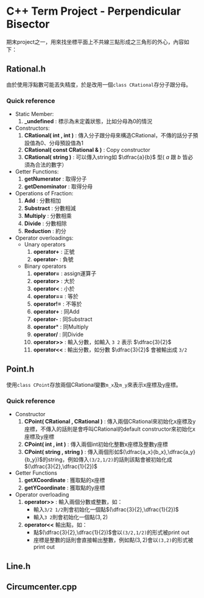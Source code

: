 # C++ Term Project - Perpendicular Bisector
期末project之一，用來找坐標平面上不共線三點形成之三角形的外心，內容如下：

## Rational.h
由於使用浮點數可能丟失精度，於是改用一個`class CRational`存分子跟分母。
### Quick reference
- Static Member: 
    1. **_undefined** : 標示為未定義狀態，比如分母為0的情況
- Constructors: 
    1. **CRational( int , int )** :
        傳入分子跟分母來構造CRational，不傳的話分子預設值為0、分母預設值為1
    2. **CRational( const CRational & )** :
        Copy constructor
    3. **CRational( string )** : 
        可以傳入string如 $\dfrac{a}{b}$ 型(  $a$ 跟 $b$ 皆必須為合法的數字）
- Getter Functions:
    1. **getNumerator** :  取得分子
    2. **getDenominator** :  取得分母
- Operations of Fraction: 
    1. **Add** :  分數相加
    2. **Substract** :  分數相減
    3. **Multiply** :  分數相乘
    4. **Divide** :  分數相除
    5. **Reduction** :  約分
- Operator overloadings: 
    - Unary operators
        1. **operator+** : 正號
        2. **operator-** : 負號
    - Binary operators
        1. **operator=** : assign運算子 
        2. **operator>** : 大於
        3. **operator<** : 小於
        4. **operator==** : 等於
        5. **operator!=** : 不等於
        6. **operator+** : 同Add
        7. **operator-** : 同Substract
        8. **operator*** : 同Multiply
        9. **operator/** : 同Divide
        11. **operator>>** : 輸入分數，如輸入 `3 2` 表示 $\dfrac{3}{2}$
        12. **operator<<** : 輸出分數，如分數 $\dfrac{3}{2}$ 會被輸出成 `3/2`
## Point.h
使用`class CPoint`存放兩個CRational變數`m_x`及`m_y`來表示x座標及y座標。
### Quick reference
- Constructor
    1. **CPoint( CRational , CRational )** :
        傳入兩個CRational來初始化x座標及y座標，不傳入的話則是會呼叫CRational的default constructor來初始化x座標及y座標
    2. **CPoint( int , int )** :
        傳入兩個int初始化整數x座標及整數y座標
    3. **CPoint( string , string )** :
        傳入兩個形如$(\dfrac{a_x}{b_x},\dfrac{a_y}{b_y})$的string，例如傳入`(3/2,1/2)`的話則該點會被初始化成$(\dfrac{3}{2},\dfrac{1}{2})$
- Getter Functions
    1. **getXCoordinate** : 獲取點的x座標
    2. **getYCoordinate** : 獲取點的y座標
- Operator overloading
    1. **operator>>** :
        輸入兩個分數或整數，如：
        - 輸入`3/2 1/2`則會初始化一個點$(\dfrac{3}{2},\dfrac{1}{2})$
        - 輸入`3 2`則會初始化一個點$({3},{2})$
    2. **operator<<**
        輸出點，如：
        - 點$(\dfrac{3}{2},\dfrac{1}{2})$會以`(3/2,1/2)`的形式被print out
        - 座標是整數的話則會直接輸出整數，例如點$(3,2)$會以`(3,2)`的形式被print out
## Line.h

## Circumcenter.cpp
